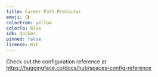 ```yaml
---
title: Career Path Predictor
emoji: 🌖
colorFrom: yellow
colorTo: blue
sdk: docker
pinned: false
license: mit
---
```


Check out the configuration reference at https://huggingface.co/docs/hub/spaces-config-reference
